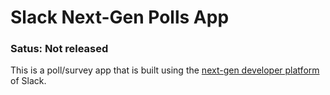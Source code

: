 # Slack Next-Gen Polls App

### Satus: Not released

This is a poll/survey app that is built using the [next-gen developer platform](https://api.slack.com/future/intro) of Slack.

